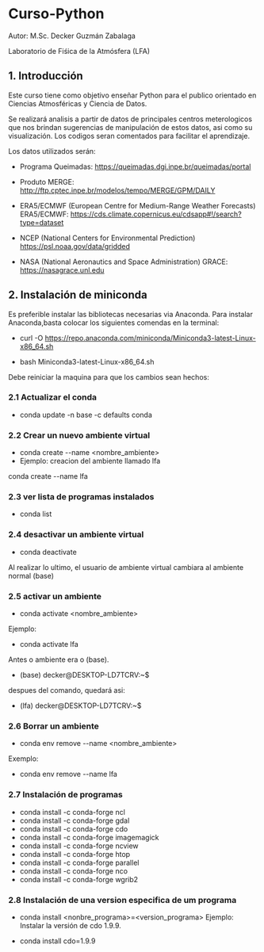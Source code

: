# Curso-Python
Autor: M.Sc. Decker Guzmán Zabalaga

Laboratorio de Fiśica de la Atmósfera (LFA)
## 1. Introducción 
Este curso tiene como objetivo enseñar Python para el publico orientado en Ciencias Atmosféricas y Ciencia de Datos. 

Se realizará analisis a partir de datos de principales centros meterologicos que nos brindan sugerencias de manipulación de estos datos, asi como su visualización. Los codigos seran comentados para facilitar el aprendizaje.

Los datos utilizados serán:

* Programa Queimadas: https://queimadas.dgi.inpe.br/queimadas/portal

* Produto MERGE: http://ftp.cptec.inpe.br/modelos/tempo/MERGE/GPM/DAILY

* ERA5/ECMWF (European Centre for Medium-Range Weather Forecasts)
ERA5/ECMWF: https://cds.climate.copernicus.eu/cdsapp#!/search?type=dataset

* NCEP (National Centers for Environmental Prediction)
https://psl.noaa.gov/data/gridded

* NASA (National Aeronautics and Space Administration)
GRACE: https://nasagrace.unl.edu

## 2. Instalación de miniconda
Es preferible instalar las bibliotecas necesarias via Anaconda. Para instalar Anaconda,basta colocar los siguientes comendas en la terminal:

* curl -O https://repo.anaconda.com/miniconda/Miniconda3-latest-Linux-x86_64.sh

* bash Miniconda3-latest-Linux-x86_64.sh

Debe reiniciar la maquina para que los cambios sean hechos:

### 2.1 Actualizar el conda

* conda update -n base -c defaults conda
### 2.2 Crear un nuevo ambiente virtual
* conda create --name <nombre_ambiente>
* Ejemplo: creacion del ambiente llamado lfa

conda create --name lfa

### 2.3 ver lista de programas instalados

* conda list
### 2.4 desactivar un ambiente virtual

* conda deactivate

Al realizar lo ultimo, el usuario de ambiente virtual cambiara al ambiente normal (base)

### 2.5 activar un ambiente

* conda activate <nombre_ambiente>

Ejemplo:

* conda activate lfa

Antes o ambiente era o (base).

* (base) decker@DESKTOP-LD7TCRV:~$

despues del comando, quedará asi:

* (lfa) decker@DESKTOP-LD7TCRV:~$

### 2.6 Borrar un ambiente 

* conda env remove --name <nombre_ambiente>

Exemplo:

* conda env remove --name lfa

### 2.7 Instalación de programas

* conda install -c conda-forge ncl
* conda install -c conda-forge gdal
* conda install -c conda-forge cdo
* conda install -c conda-forge imagemagick
* conda install -c conda-forge ncview
* conda install -c conda-forge htop
* conda install -c conda-forge parallel
* conda install -c conda-forge nco
* conda install -c conda-forge wgrib2

### 2.8 Instalación de una version especifica de um programa

* conda install <nonbre_programa>=<version_programa>
Ejemplo: Instalar la versión de cdo 1.9.9.

* conda install cdo=1.9.9
